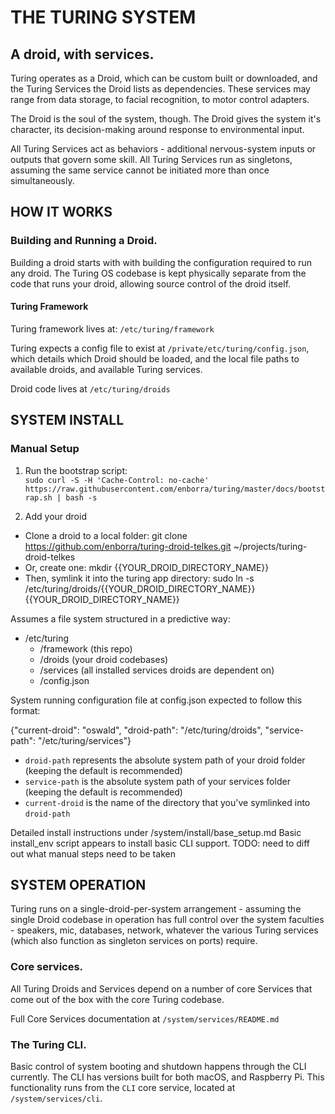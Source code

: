 # THE TURING SYSTEM

## A droid, with services.

Turing operates as a Droid, which can be custom built or downloaded, and the
Turing Services the Droid lists as dependencies. These services may range
from data storage, to facial recognition, to motor control adapters.

The Droid is the soul of the system, though. The Droid gives the system it's
character, its decision-making around response to environmental input.

All Turing Services act as behaviors - additional nervous-system inputs or
outputs that govern some skill. All Turing Services run as singletons, assuming
the same service cannot be initiated more than once simultaneously.

## HOW IT WORKS

### Building and Running a Droid.
Building a droid starts with with building the configuration required to run
any droid. The Turing OS codebase is kept physically separate from the code that
runs your droid, allowing source control of the droid itself.

#### Turing Framework
Turing framework lives at: `/etc/turing/framework`

Turing expects a config file to exist at `/private/etc/turing/config.json`, which
details which Droid should be loaded, and the local file paths to available
droids, and available Turing services.

Droid code lives at `/etc/turing/droids`


## SYSTEM INSTALL

### Manual Setup

1. Run the bootstrap script:  
`sudo curl -S -H 'Cache-Control: no-cache' https://raw.githubusercontent.com/enborra/turing/master/docs/bootstrap.sh | bash -s`

2. Add your droid
  + Clone a droid to a local folder: git clone https://github.com/enborra/turing-droid-telkes.git ~/projects/turing-droid-telkes
  + Or, create one: mkdir {{YOUR_DROID_DIRECTORY_NAME}}
  + Then, symlink it into the turing app directory: sudo ln -s /etc/turing/droids/{{YOUR_DROID_DIRECTORY_NAME}} {{YOUR_DROID_DIRECTORY_NAME}}

Assumes a file system structured in a predictive way:

+ /etc/turing
  + /framework (this repo)
  + /droids (your droid codebases)
  + /services (all installed services droids are dependent on)
  + /config.json

System running configuration file at config.json expected to follow this format:

  {"current-droid": "oswald", "droid-path": "/etc/turing/droids", "service-path": "/etc/turing/services"}

- `droid-path` represents the absolute system path of your droid folder (keeping the default is recommended)
- `service-path` is the absolute system path of your services folder (keeping the default is recommended)
- `current-droid` is the name of the directory that you've symlinked into `droid-path`

Detailed install instructions under /system/install/base_setup.md
Basic install_env script appears to install basic CLI support. TODO: need to
diff out what manual steps need to be taken


## SYSTEM OPERATION

Turing runs on a single-droid-per-system arrangement - assuming the single Droid
codebase in operation has full control over the system faculties - speakers, mic,
databases, network, whatever the various Turing services (which also function as
singleton services on ports) require.

### Core services.
All Turing Droids and Services depend on a number of core Services that come
out of the box with the core Turing codebase.

Full Core Services documentation at `/system/services/README.md`

### The Turing CLI.
Basic control of system booting and shutdown happens through the CLI currently.
The CLI has versions built for both macOS, and Raspberry Pi. This functionality
runs from the `CLI` core service, located at `/system/services/cli`.
